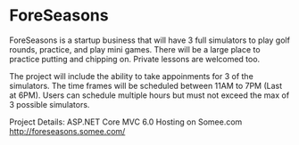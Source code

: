 # ForeSeasons
ForeSeasons is a startup business that will have 3 full simulators to play golf rounds, practice, and play mini games. 
There will be a large place to practice putting and chipping on. Private lessons are welcomed too. 

The project will include the ability to take appoinments for 3 of the simulators. The time frames will be scheduled between
11AM to 7PM (Last at 6PM). Users can schedule multiple hours but must not exceed the max of 3 possible simulators. 

Project Details:
ASP.NET Core MVC 6.0
Hosting on Somee.com
http://foreseasons.somee.com/
